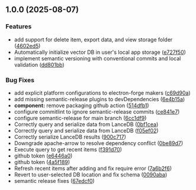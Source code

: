 ## 1.0.0 (2025-08-07)


### Features

* add support for delete item, export data, and view storage folder ([4602ed5](https://github.com/rolandnyamo/snippet-vault/commit/4602ed56b605b037e20b97cf33e07681e2627350))
* Automatically initialize vector DB in user's local app storage ([e727f50](https://github.com/rolandnyamo/snippet-vault/commit/e727f50ffd2029de913e507285fd36962dcdb38a))
* implement semantic versioning with conventional commits and local validation ([dd801bb](https://github.com/rolandnyamo/snippet-vault/commit/dd801bb651136f1ddd78997927d5dd63aa0ef5d8))


### Bug Fixes

* add explicit platform configurations to electron-forge makers ([c69d90a](https://github.com/rolandnyamo/snippet-vault/commit/c69d90ad3b215596a3cd10381a2ba791792abeef))
* add missing semantic-release plugins to devDependencies ([6e4b15a](https://github.com/rolandnyamo/snippet-vault/commit/6e4b15a5f3146b1c23015f7fdda4c32a7fc9d7f7))
* **component:** remove packaging github action ([514dfb1](https://github.com/rolandnyamo/snippet-vault/commit/514dfb15b3512d8a91b90888e27788d473fed8d2))
* configure commitlint to ignore semantic-release commits ([ce841e7](https://github.com/rolandnyamo/snippet-vault/commit/ce841e7692c48b7645b3b0d7f23d307f3d0e7cd9))
* configure semantic-release for main branch ([6cc1df9](https://github.com/rolandnyamo/snippet-vault/commit/6cc1df9c05e029b8e2aa69be442da9ad0d448472))
* Correctly query and serialize data from LanceDB ([0bf1cea](https://github.com/rolandnyamo/snippet-vault/commit/0bf1ceaef00e707b21237cb97bb42d5085f46574))
* Correctly query and serialize data from LanceDB ([f05ef02](https://github.com/rolandnyamo/snippet-vault/commit/f05ef02a8a902dd9fb3370d12977a7c99c42dfde))
* Correctly serialize LanceDB results ([900c717](https://github.com/rolandnyamo/snippet-vault/commit/900c71782975578280e25e93514717393caed4ec))
* Downgrade apache-arrow to resolve dependency conflict ([0be89d7](https://github.com/rolandnyamo/snippet-vault/commit/0be89d76eeeb525bc12fce6bfd40dac837feac89))
* Execute query to get recent items ([f391d70](https://github.com/rolandnyamo/snippet-vault/commit/f391d7065771bde5564aacf2214583f2c0e0fdb0))
* github token ([e6446a0](https://github.com/rolandnyamo/snippet-vault/commit/e6446a04b8b3180403a491e894395057f2ef1e34))
* github token ([4a5f189](https://github.com/rolandnyamo/snippet-vault/commit/4a5f189d94e1801bf249440746238359311accd3))
* Refresh recent items after adding and fix require error ([7a6b2f6](https://github.com/rolandnyamo/snippet-vault/commit/7a6b2f6d12080674f53c25ca91f247ec7f9d6d85))
* Revert to user-selected DB location and fix schema ([0090aba](https://github.com/rolandnyamo/snippet-vault/commit/0090abaec9dc44cb563f0f7b7ecf824b87684ac2))
* semantic release fixes ([67edcf0](https://github.com/rolandnyamo/snippet-vault/commit/67edcf02b1e8917350acd1892198e08fd0660d98))
